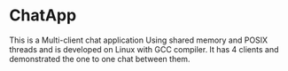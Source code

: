 ChatApp
=======
This is a Multi-client chat application Using shared memory and POSIX threads and is developed on Linux with GCC compiler.
It has 4 clients and demonstrated the one to one chat between them. 

